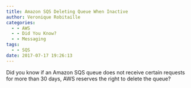 ```yaml
---
title: Amazon SQS Deleting Queue When Inactive
author: Veronique Robitaille
categories:
  - - AWS
  - - Did You Know?
  - - Messaging
tags:
  - - SQS
date: 2017-07-17 19:26:13
---
```


Did you know if an Amazon SQS queue does not receive certain requests for more than 30 days, AWS reserves the right to delete the queue?
